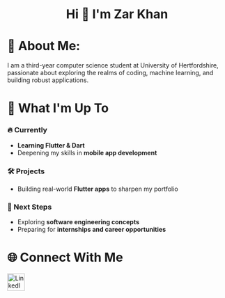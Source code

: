 <h1 align="center">Hi 👋 I'm Zar Khan</h1>

# 💫 About Me:

I am a third-year computer science student at University of Hertfordshire, passionate about exploring the realms of coding, machine learning, and building robust applications.

# 🚀 What I'm Up To

### 🔥 Currently
- **Learning Flutter & Dart**  
- Deepening my skills in **mobile app development**

### 🛠️ Projects
- Building real-world **Flutter apps** to sharpen my portfolio  

### 🌱 Next Steps
- Exploring **software engineering concepts**  
- Preparing for **internships and career opportunities**

# 🌐 Connect With Me

<p>
  <a href="https://www.linkedin.com/in/zar-khan-hilal-8632172a3/" target="_blank">
    <img src="https://cdn.jsdelivr.net/gh/devicons/devicon/icons/linkedin/linkedin-original.svg" alt="LinkedIn" width="40" height="40"/>
  </a>
</p>
